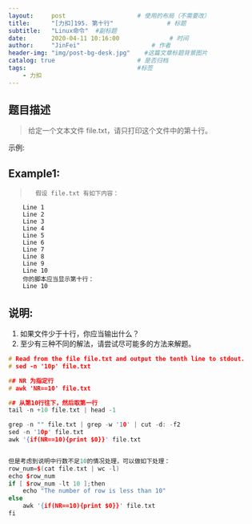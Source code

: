 ```yaml
---
layout:     post                    # 使用的布局（不需要改） 
title:      "[力扣]195. 第十行"               # 标题  
subtitle:   "Linux命令"  #副标题 
date:       2020-04-11 10:16:00              # 时间 
author:     "JinFei"                    # 作者 
header-img: "img/post-bg-desk.jpg"    #这篇文章标题背景图片 
catalog: true                       # 是否归档 
tags:                               #标签     
    - 力扣
---
```


## 题目描述
>   给定一个文本文件 file.txt，请只打印这个文件中的第十行。

示例:


## Example1:
 
>       假设 file.txt 有如下内容：
        Line 1
        Line 2
        Line 3
        Line 4
        Line 5
        Line 6
        Line 7
        Line 8
        Line 9
        Line 10
        你的脚本应当显示第十行：
        Line 10

## 说明:

1. 如果文件少于十行，你应当输出什么？
2. 至少有三种不同的解法，请尝试尽可能多的方法来解题。



```C++
# Read from the file file.txt and output the tenth line to stdout.
# sed -n '10p' file.txt

## NR 为指定行
# awk 'NR==10' file.txt

## 从第10行往下，然后取第一行
tail -n +10 file.txt | head -1

grep -n "" file.txt | grep -w '10' | cut -d: -f2
sed -n '10p' file.txt
awk '{if(NR==10){print $0}}' file.txt


但是考虑到说明中行数不足10的情况处理，可以做如下处理：
row_num=$(cat file.txt | wc -l)
echo $row_num
if [ $row_num -lt 10 ];then
    echo "The number of row is less than 10"
else
    awk '{if(NR==10){print $0}}' file.txt
fi

```
